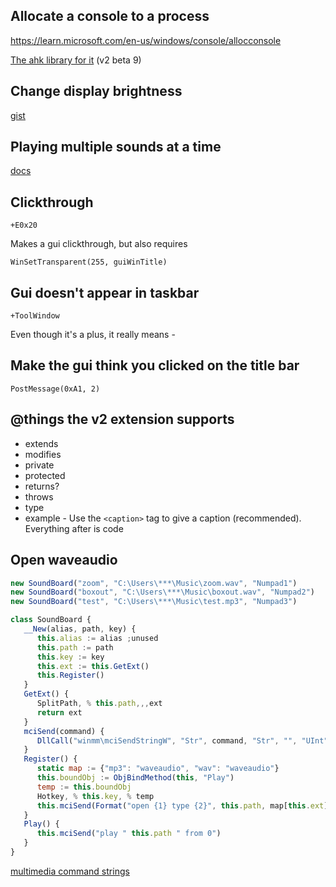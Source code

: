 ﻿## Allocate a console to a process

https://learn.microsoft.com/en-us/windows/console/allocconsole

[The ahk library for it](https://github.com/Onimuru/Console) (v2 beta 9)

## Change display brightness

[gist](https://gist.github.com/TLMcode/b56c71ef4785f1ef8daada9c36a38db4)

## Playing multiple sounds at a time

[docs](https://learn.microsoft.com/en-us/windows/win32/multimedia/the-playsound-function)

## Clickthrough

`+E0x20`

Makes a gui clickthrough, but also requires

`WinSetTransparent(255, guiWinTitle)`

## Gui doesn't appear in taskbar

`+ToolWindow`

Even though it's a plus, it really means -

## Make the gui think you clicked on the title bar

`PostMessage(0xA1, 2)`

## @things the v2 extension supports

* extends
* modifies
* private
* protected
* returns?
* throws
* type
* example - Use the `<caption>` tag to give a caption (recommended). Everything after is code
    
## Open waveaudio

```javascript
new SoundBoard("zoom", "C:\Users\***\Music\zoom.wav", "Numpad1")
new SoundBoard("boxout", "C:\Users\***\Music\boxout.wav", "Numpad2")
new SoundBoard("test", "C:\Users\***\Music\test.mp3", "Numpad3")

class SoundBoard {
   __New(alias, path, key) {
      this.alias := alias ;unused
      this.path := path
      this.key := key
      this.ext := this.GetExt()
      this.Register()
   }
   GetExt() {
      SplitPath, % this.path,,,ext
      return ext
   }
   mciSend(command) {
      DllCall("winmm\mciSendStringW", "Str", command, "Str", "", "UInt", 0, "Ptr", 0)
   }
   Register() {
      static map := {"mp3": "waveaudio", "wav": "waveaudio"}
      this.boundObj := ObjBindMethod(this, "Play")
      temp := this.boundObj
      Hotkey, % this.key, % temp
      this.mciSend(Format("open {1} type {2}", this.path, map[this.ext]))
   }
   Play() {
      this.mciSend("play " this.path " from 0")
   }
}
```

[multimedia command strings](https://learn.microsoft.com/en-us/windows/win32/multimedia/multimedia-command-strings?redirectedfrom=MSDN)